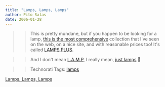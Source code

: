 ```yaml
---
title: "Lamps, Lamps, Lamps"
author: Pito Salas
date: 2006-01-28
---
```



>>

>> This is pretty mundane, but if you happen to be looking for a lamp, [this
is the most comprehensive](<http://www.lampsplus.com/>) collection that I've
seen on the web, on a nice site, and with reasonable prices too! It's called
[LAMPS PLUS](<http://www.lampsplus.com/>).

>>

>> And I don't mean
[L.A.M.P](<http://en.wikipedia.org/wiki/LAMP_%28software_bundle%29>), I really
mean, [just lamps](<http://en.wikipedia.org/wiki/Lamp>) 🙂

>>

>> Technorati Tags: [lamps](<http://www.technorati.com/tag/lamps>)


[Lamps, Lamps, Lamps](None)
